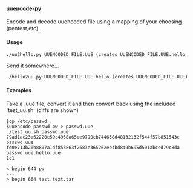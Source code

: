 #### uuencode-py
Encode and decode uuencoded file using a mapping of your choosing (pentest,etc).

#### Usage
```
./uu2hello.py UUENCODED_FILE.UUE (creates UUENCODED_FILE.UUE.hello
```

Send it somewhere...

```
./hello2uu.py UUENCODED_FILE.UUE.hello (creates UUENCODED_FILE.UUE)
```

#### Examples
Take a .uue file, convert it and then convert back using the included 'test_uu.sh' (diffs are shown)

```
$cp /etc/passwd . 
$uuencode passwd pw > passwd.uue
./test_uu.sh passwd.uue
79ad1ac23a62220c59c4958a65ee9790cb744658d48132132f544f57b851543c  passwd.uue
fd0e713b20b8807a1df853863f2683e365262ee4bd849b695d501abced79c8da  passwd.uue.hello.uue
1c1

< begin 644 pw
---
> begin 664 test.text.tar
```
